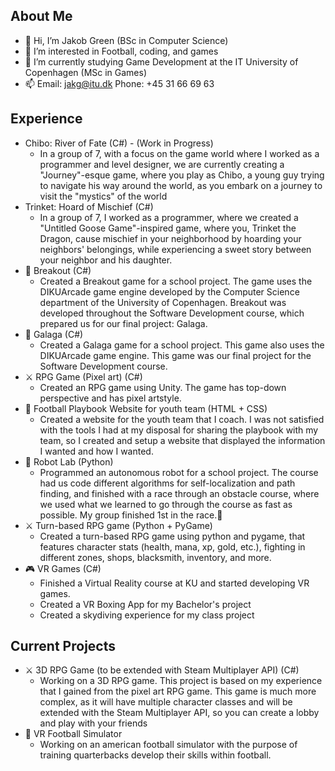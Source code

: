 About Me
-
- 👋 Hi, I’m Jakob Green (BSc in Computer Science)
- 👀 I’m interested in Football, coding, and games
- 🌱 I’m currently studying Game Development at the IT University of Copenhagen (MSc in Games)
- 📫 Email: jakg@itu.dk Phone: +45 31 66 69 63

Experience
-
  - Chibo: River of Fate (C#) - (Work in Progress)
    - In a group of 7, with a focus on the game world where I worked as a programmer and level designer, we are currently creating a "Journey"-esque game, where you play as Chibo, a young guy trying to navigate his way around the world, as you embark on a journey to visit the "mystics" of the world
  - Trinket: Hoard of Mischief (C#)
    - In a group of 7, I worked as a programmer, where we created a "Untitled Goose Game"-inspired game, where you, Trinket the Dragon, cause mischief in your neighborhood by hoarding your neighbors' belongings, while experiencing a sweet story between your neighbor and his daughter.
  - 🧱 Breakout (C#)
    - Created a Breakout game for a school project. The game uses the DIKUArcade game engine developed by the Computer Science department of the University of Copenhagen. Breakout was developed throughout the Software Development course, which prepared us for our final project: Galaga.
  - 👾 Galaga (C#)
    - Created a Galaga game for a school project. This game also uses the DIKUArcade game engine. This game was our final project for the Software Development course.
  - ⚔️ RPG Game (Pixel art) (C#)
    - Created an RPG game using Unity. The game has top-down perspective and has pixel artstyle.
  - 🏈 Football Playbook Website for youth team (HTML + CSS)
    - Created a website for the youth team that I coach. I was not satisfied with the tools I had at my disposal for sharing the playbook with my team, so I created and setup a website that displayed the information I wanted and how I wanted.
  - 🤖 Robot Lab (Python)
    - Programmed an autonomous robot for a school project. The course had us code different algorithms for self-localization and path finding, and finished with a race through an obstacle course, where we used what we learned to go through the course as fast as possible. My group finished 1st in the race.🥇
  - ⚔️ Turn-based RPG game (Python + PyGame)
    - Created a turn-based RPG game using python and pygame, that features character stats (health, mana, xp, gold, etc.), fighting in different zones, shops, blacksmith, inventory, and more.
  - 🎮 VR Games (C#)
    - Finished a Virtual Reality course at KU and started developing VR games.
    - Created a VR Boxing App for my Bachelor's project
    - Created a skydiving experience for my class project

Current Projects
-
  - ⚔️ 3D RPG Game (to be extended with Steam Multiplayer API) (C#)
    - Working on a 3D RPG game. This project is based on my experience that I gained from the pixel art RPG game. This game is much more complex, as it will have multiple character classes and will be extended with the Steam Multiplayer API, so you can create a lobby and play with your friends
  - 🏈 VR Football Simulator
    - Working on an american football simulator with the purpose of training quarterbacks develop their skills within football.

<!---
JakeGreen85/JakeGreen85 is a ✨ special ✨ repository because its `README.md` (this file) appears on your GitHub profile.
You can click the Preview link to take a look at your changes.
--->
